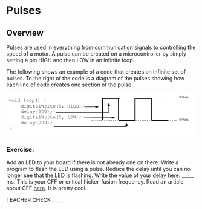 # Pulses

## Overview

Pulses are used in everything from communication signals to controlling the speed of a motor. A pulse can be created on a microcontroller by simply setting a pin HIGH and then LOW in an infinite loop.

The following shows an example of a code that creates an infinite set of pulses. To the right of the code is a diagram of the pulses showing how each line of code creates one section of the pulse.

![](images/image80.png)

### Exercise:

Add an LED to your board if there is not already one on there. Write a program to flash the LED using a pulse. Reduce the delay until you can no longer see that the LED is flashing. Write the value of your delay here: \_\_\_\_\_ ms. This is your CFF or critical flicker-fusion frequency. Read an article about CFF [here](https://www.google.com/url?q=https://www.economist.com/news/science-and-technology/21586532-small-creatures-fast-metabolisms-see-world-action-replay-slo-mo&sa=D&ust=1587613173941000). It is pretty cool.

TEACHER CHECK \_\_\_\_

